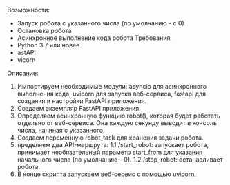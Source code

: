 Возможности:
- Запуск робота с указанного числа (по умолчанию - с 0)
- Остановка робота
- Асинхронное выполнение кода робота
Требования:
-  Python 3.7 или новее
-  astAPI
-  vicorn
  
  Описание:
  
1. Импортируем необходимые модули: asyncio для асинхронного выполнения кода, uvicorn для запуска веб-сервиса, fastapi для создания и настройки FastAPI приложения.
2. Создаем экземпляр FastAPI приложения.
3. Определяем асинхронную функцию robot(), которая будет работать отдельно от веб-сервиса. Она каждую секунду выводит в консоль числа, начиная с указанного.
4. Создаем переменную robot_task для хранения задачи робота.
5. пределяем два API-маршрута:
  1.1 /start_robot: запускает робота, принимает необязательный параметр start_from для указания начального числа (по умолчанию - 0).
  1.2 /stop_robot: останавливает робота.
6. В конце скрипта запускаем веб-сервис с помощью uvicorn.

